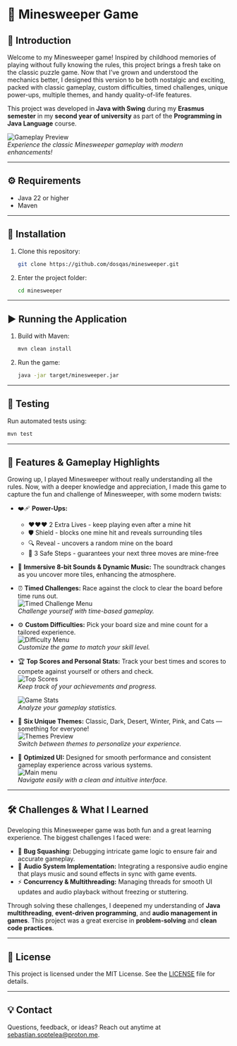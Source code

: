 # 🎯 Minesweeper Game

## 🎉 Introduction

Welcome to my Minesweeper game! Inspired by childhood memories of playing without fully knowing the rules, this project brings a fresh take on the classic puzzle game. Now that I’ve grown and understood the mechanics better, I designed this version to be both nostalgic and exciting, packed with classic gameplay, custom difficulties, timed challenges, unique power-ups, multiple themes, and handy quality-of-life features.  

This project was developed in **Java with Swing** during my **Erasmus semester** in my **second year of university** as part of the **Programming in Java Language** course.

![Gameplay Preview](demo/gameplay.gif)  
*Experience the classic Minesweeper gameplay with modern enhancements!*

---

## ⚙️ Requirements

* Java 22 or higher
* Maven

---

## 🚀 Installation

1. Clone this repository:

   ```bash
   git clone https://github.com/dosqas/minesweeper.git
   ```
2. Enter the project folder:

   ```bash
   cd minesweeper
   ```

---

## ▶️ Running the Application

1. Build with Maven:

   ```bash
   mvn clean install
   ```
2. Run the game:

   ```bash
   java -jar target/minesweeper.jar
   ```

---

## 🧪 Testing

Run automated tests using:

```bash
mvn test
```

---

## 🌟 Features & Gameplay Highlights

Growing up, I played Minesweeper without really understanding all the rules. Now, with a deeper knowledge and appreciation, I made this game to capture the fun and challenge of Minesweeper, with some modern twists:

* ❤️‍🩹 **Power-Ups:**

    * ❤️❤️❤️ 2 Extra Lives - keep playing even after a mine hit
    * 🛡️ Shield - blocks one mine hit and reveals surrounding tiles
    * 🔍 Reveal - uncovers a random mine on the board
    * 👣 3 Safe Steps - guarantees your next three moves are mine-free


* 🎵 **Immersive 8-bit Sounds & Dynamic Music:** The soundtrack changes as you uncover more tiles, enhancing the atmosphere.


* ⏰ **Timed Challenges:** Race against the clock to clear the board before time runs out.  
  ![Timed Challenge Menu](demo/timedchallengemenu.png)  
  *Challenge yourself with time-based gameplay.*

  
* ⚙️ **Custom Difficulties:** Pick your board size and mine count for a tailored experience.  
  ![Difficulty Menu](demo/difficultymenu.png)  
  *Customize the game to match your skill level.*

  
* 🏆 **Top Scores and Personal Stats:** Track your best times and scores to compete against yourself or others and check.  
  ![Top Scores](demo/topscores.png)  
  *Keep track of your achievements and progress.*  

  ![Game Stats](demo/gamestats.png)  
  *Analyze your gameplay statistics.*


* 🎨 **Six Unique Themes:** Classic, Dark, Desert, Winter, Pink, and Cats — something for everyone!  
  ![Themes Preview](demo/themes.gif)  
  *Switch between themes to personalize your experience.*


* 📱 **Optimized UI:** Designed for smooth performance and consistent gameplay experience across various systems.  
  ![Main menu](demo/mainmenu.png)  
  *Navigate easily with a clean and intuitive interface.*

---

## 🛠️ Challenges & What I Learned

Developing this Minesweeper game was both fun and a great learning experience. The biggest challenges I faced were:

* 🐛 **Bug Squashing:** Debugging intricate game logic to ensure fair and accurate gameplay.
* 🎵 **Audio System Implementation:** Integrating a responsive audio engine that plays music and sound effects in sync with game events.
* ⚡ **Concurrency & Multithreading:** Managing threads for smooth UI updates and audio playback without freezing or stuttering.

Through solving these challenges, I deepened my understanding of **Java multithreading**, **event-driven programming**, and **audio management in games**. This project was a great exercise in **problem-solving** and **clean code practices**.

---

## 📄 License

This project is licensed under the MIT License. See the [LICENSE](LICENSE) file for details.

---

## 💡 Contact

Questions, feedback, or ideas? Reach out anytime at [sebastian.soptelea@proton.me](mailto:sebastian.soptelea@proton.me).
